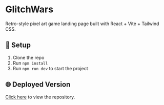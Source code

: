 # GlitchWars

Retro-style pixel art game landing page built with React + Vite + Tailwind CSS.

## 🚀 Setup

1. Clone the repo
2. Run `npm install`
3. Run `npm run dev` to start the project

## 🌐 Deployed Version

[Click here](https://github.com/MouryA6/GlitchWars) to view the repository.

